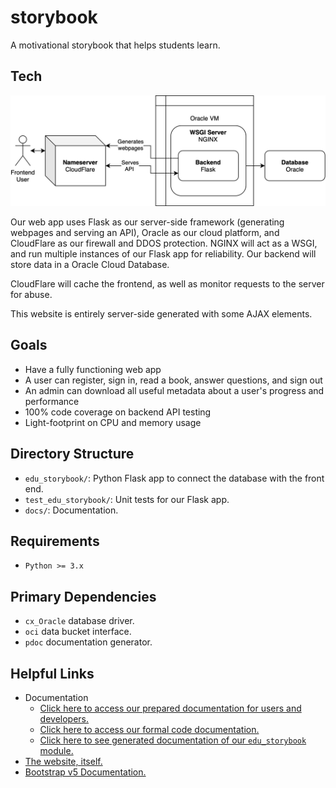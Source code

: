 # storybook

A motivational storybook that helps students learn.

## Tech

![Visualization of our tech stack](docs/tech-stack.png)

Our web app uses Flask as our server-side framework (generating webpages and serving an API), Oracle as our cloud platform, and CloudFlare as our firewall and DDOS protection. NGINX will act as a WSGI, and run multiple instances of our Flask app for reliability. Our backend will store data in a Oracle Cloud Database.

CloudFlare will cache the frontend, as well as monitor requests to the server for abuse.

This website is entirely server-side generated with some AJAX elements.

## Goals

 - Have a fully functioning web app
 - A user can register, sign in, read a book, answer questions, and sign out
 - An admin can download all useful metadata about a user's progress and performance
 - 100% code coverage on backend API testing
 - Light-footprint on CPU and memory usage

## Directory Structure

 - `edu_storybook/`: Python Flask app to connect the database with the front end.
 - `test_edu_storybook/`: Unit tests for our Flask app.
 - `docs/`: Documentation.

## Requirements

 - `Python >= 3.x`

## Primary Dependencies

 - `cx_Oracle` database driver.
 - `oci` data bucket interface.
 - `pdoc` documentation generator.

## Helpful Links

 - Documentation
    - [Click here to access our prepared documentation for users and developers.](https://docs.google.com/document/d/1CelmwQA7AdvfGEHCVrNK-iNF4JQG2vA7apNBMwooBfk/edit)
    - [Click here to access our formal code documentation.](docs/README.md)
    - [Click here to see generated documentation of our `edu_storybook` module.](docs/pdoc/index.html)
 - [The website, itself.](https://www.edustorybooks.tk/)
 - [Bootstrap v5 Documentation.](https://getbootstrap.com/docs/4.0/getting-started/introduction/)
